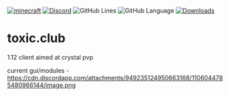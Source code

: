 [![minecraft](https://img.shields.io/badge/Minecraft-1.12.2-green.svg)](https://files.minecraftforge.net/net/minecraftforge/forge/index_1.12.2.html)
[![Discord](https://img.shields.io/discord/840168131652747264?color=9900ee&label=discord&style=flat-round)](https://discord.gg/JBWsHsRFwy)
![GitHub Lines](https://img.shields.io/tokei/lines/github/iBikky/toxic.club?color=9900ee)
![GitHub Language](https://img.shields.io/github/languages/top/iBikky/toxic.club??color=9900ee)
[![Downloads](https://img.shields.io/github/downloads/iBikky/toxic.club/total?color=9900ee)](https://github.com/iBikky/toxic.club/releases/tag/0.2)

# toxic.club
1.12 client aimed at crystal pvp 



current gui/modules - https://cdn.discordapp.com/attachments/949235124950663168/1106044785480966144/image.png
